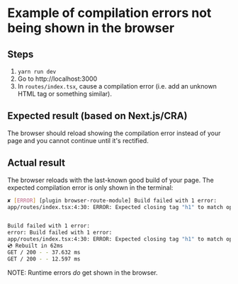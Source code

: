 # Example of compilation errors not being shown in the browser

## Steps

1. `yarn run dev`
2. Go to http://localhost:3000
3. In `routes/index.tsx`, cause a compilation error (i.e. add an unknown HTML tag or something similar).

## Expected result (based on Next.js/CRA)

The browser should reload showing the compilation error instead of your page and you cannot continue until it's rectified.

## Actual result

The browser reloads with the last-known good build of your page. The expected compilation error is only shown in the terminal:

```sh
✘ [ERROR] [plugin browser-route-module] Build failed with 1 error:
app/routes/index.tsx:4:30: ERROR: Expected closing tag "h1" to match opening tag "h200"


Build failed with 1 error:
error: Build failed with 1 error:
app/routes/index.tsx:4:30: ERROR: Expected closing tag "h1" to match opening tag "h200"
💿 Rebuilt in 62ms
GET / 200 - - 37.632 ms
GET / 200 - - 12.597 ms
```

NOTE: Runtime errors *do* get shown in the browser.
